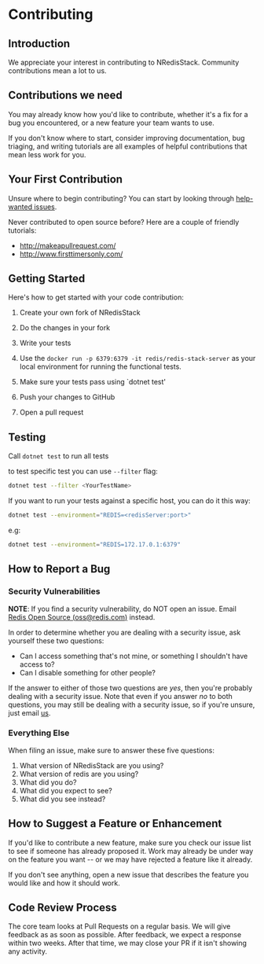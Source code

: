 # Contributing

## Introduction

We appreciate your interest in contributing to NRedisStack.
Community contributions mean a lot to us.

## Contributions we need

You may already know how you'd like to contribute, whether it's a fix for a bug you
encountered, or a new feature your team wants to use.

If you don't know where to start, consider improving
documentation, bug triaging, and writing tutorials are all examples of
helpful contributions that mean less work for you.

## Your First Contribution

Unsure where to begin contributing? You can start by looking through
[help-wanted
issues](https://github.com/redis/NRedisStack/labels/help-wanted).

Never contributed to open source before? Here are a couple of friendly
tutorials:

-   <http://makeapullrequest.com/>
-   <http://www.firsttimersonly.com/>

## Getting Started

Here's how to get started with your code contribution:

1.  Create your own fork of NRedisStack
2.  Do the changes in your fork
3.  Write your tests

4.  Use the `docker run -p 6379:6379 -it redis/redis-stack-server` as your local environment for running the functional tests.
5.  Make sure your tests pass using `dotnet test'
6.  Push your changes to GitHub
7.  Open a pull request

## Testing

Call `dotnet test` to run all tests

to test specific test you can use `--filter` flag:
```bash
dotnet test --filter <YourTestName>
```

If you want to run your tests against a specific host, you can do it this way:
```bash
dotnet test --environment="REDIS=<redisServer:port>"
```
e.g:
```bash
dotnet test --environment="REDIS=172.17.0.1:6379"
```
## How to Report a Bug

### Security Vulnerabilities

**NOTE**: If you find a security vulnerability, do NOT open an issue.
Email [Redis Open Source (<oss@redis.com>)](mailto:oss@redis.com) instead.

In order to determine whether you are dealing with a security issue, ask
yourself these two questions:

-   Can I access something that's not mine, or something I shouldn't
    have access to?
-   Can I disable something for other people?

If the answer to either of those two questions are *yes*, then you're
probably dealing with a security issue. Note that even if you answer
*no*  to both questions, you may still be dealing with a security
issue, so if you're unsure, just email [us](mailto:oss@redis.com).

### Everything Else

When filing an issue, make sure to answer these five questions:

1.  What version of NRedisStack are you using?
2.  What version of redis are you using?
3.  What did you do?
4.  What did you expect to see?
5.  What did you see instead?

## How to Suggest a Feature or Enhancement

If you'd like to contribute a new feature, make sure you check our
issue list to see if someone has already proposed it. Work may already
be under way on the feature you want -- or we may have rejected a
feature like it already.

If you don't see anything, open a new issue that describes the feature
you would like and how it should work.

## Code Review Process

The core team looks at Pull Requests on a regular basis. We will give
feedback as as soon as possible. After feedback, we expect a response
within two weeks. After that time, we may close your PR if it isn't
showing any activity.
